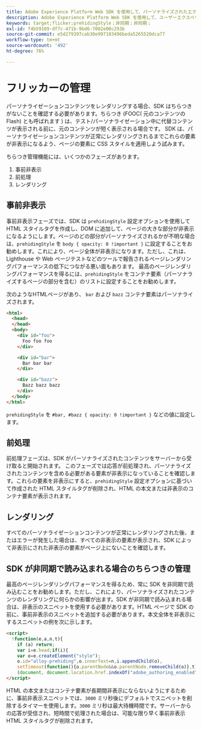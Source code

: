 ```yaml
---
title: Adobe Experience Platform Web SDK を使用して、パーソナライズされたエクスペリエンスのちらつきを管理する
description: Adobe Experience Platform Web SDK を使用して、ユーザーエクスペリエンスのちらつきを管理する方法について説明します。
keywords: target;flicker;prehidingStyle；非同期；非同期；
exl-id: f4b59109-df7c-471b-9bd6-7082e00c293b
source-git-commit: e5d279397cab30e997103496beda5265520dca77
workflow-type: tm+mt
source-wordcount: '492'
ht-degree: 76%

---
```


# フリッカーの管理

パーソナライゼーションコンテンツをレンダリングする場合、SDK はちらつきがないことを確認する必要があります。ちらつき (FOOC( 元のコンテンツのFlash) とも呼ばれます ) は、テスト/パーソナライゼーション中に代替コンテンツが表示される前に、元のコンテンツが短く表示される場合です。 SDK は、パーソナライゼーションコンテンツが正常にレンダリングされるまでこれらの要素が非表示になるよう、ページの要素に CSS スタイルを適用しよう試みます。

ちらつき管理機能には、いくつかのフェーズがあります。

1. 事前非表示
1. 前処理
1. レンダリング

## 事前非表示

事前非表示フェーズでは、SDK は `prehidingStyle` 設定オプションを使用して HTML スタイルタグを作成し、DOM に追加して、ページの大きな部分が非表示になるようにします。ページのどの部分がパーソナライズされるかが不明な場合は、`prehidingStyle` を `body { opacity: 0 !important }` に設定することをお勧めします。これにより、ページ全体が非表示になります。ただし、これは、Lighthouse や Web ページテストなどのツールで報告されるページレンダリングパフォーマンスの低下につながる悪い面もあります。 最高のページレンダリングパフォーマンスを得るには、`prehidingStyle` をコンテナ要素（パーソナライズするページの部分を含む）のリストに設定することをお勧めします。

次のようなHTMLページがあり、 `bar` および `bazz` コンテナ要素はパーソナライズされます。

```html
<html>
  <head>
  </head>
  <body>
    <div id="foo">
      Foo foo foo
    </div>

    <div id="bar">
      Bar bar bar
    </div>

    <div id="bazz">
      Bazz bazz bazz
    </div>
  </body>
</html>
```

`prehidingStyle` を `#bar, #bazz { opacity: 0 !important }` などの値に設定します。

## 前処理

前処理フェーズは、SDK がパーソナライズされたコンテンツをサーバーから受け取ると開始されます。 このフェーズでは応答が前処理され、パーソナライズされたコンテンツを含める必要がある要素が非表示になっていることを確認します。これらの要素を非表示にすると、`prehidingStyle` 設定オプションに基づいて作成された HTML スタイルタグが削除され、HTML の本文または非表示のコンテナ要素が表示されます。

## レンダリング

すべてのパーソナライゼーションコンテンツが正常にレンダリングされた後、またはエラーが発生した場合は、すべての非表示の要素が表示され、SDK によって非表示にされた非表示の要素がページ上にないことを確認します。

## SDK が非同期で読み込まれる場合のちらつきの管理

最高のページレンダリングパフォーマンスを得るため、常に SDK を非同期で読み込むことをお勧めします。ただし、これにより、パーソナライズされたコンテンツのレンダリングに何らかの影響が出ます。SDK が非同期で読み込まれる場合は、非表示のスニペットを使用する必要があります。HTML ページで SDK の前に、事前非表示のスニペットを追加する必要があります。本文全体を非表示にするスニペットの例を次に示します。

```html
<script>
  !function(e,a,n,t){
    if (a) return;
    var i=e.head;if(i){
    var o=e.createElement("style");
    o.id="alloy-prehiding",o.innerText=n,i.appendChild(o),
    setTimeout(function(){o.parentNode&&o.parentNode.removeChild(o)},t)}}
    (document, document.location.href.indexOf("adobe_authoring_enabled") !== -1, "body { opacity: 0 !important }", 3000);
</script>
```

HTML の本文またはコンテナ要素が長期間非表示にならないようにするために、事前非表示スニペットでは、`3000` ミリ秒後にデフォルトでスニペットを削除するタイマーを使用します。`3000` ミリ秒は最大待機時間です。サーバーからの応答が受信され、短時間で処理された場合は、可能な限り早く事前非表示 HTML スタイルタグが削除されます。
